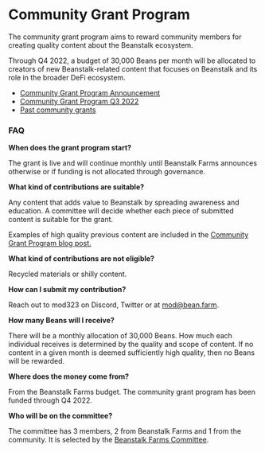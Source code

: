 # Community Grant Program

The community grant program aims to reward community members for creating quality content about the Beanstalk ecosystem.

Through Q4 2022, a budget of 30,000 Beans per month will be allocated to creators of new Beanstalk-related content that focuses on Beanstalk and its role in the broader DeFi ecosystem.

* [Community Grant Program Announcement](https://bean.money/blog/community-grant-program)
* [Community Grant Program Q3 2022](https://bean.money/blog/community-grant-program-q3-2022)
* [Past community grants](https://bean.money/community-grants)

### **FAQ**

**When does the grant program start?**

The grant is live and will continue monthly until Beanstalk Farms announces otherwise or if funding is not allocated through governance.&#x20;

**What kind of contributions are suitable?**

Any content that adds value to Beanstalk by spreading awareness and education. A committee will decide whether each piece of submitted content is suitable for the grant.&#x20;

Examples of high quality previous content are included in the [Community Grant Program blog post.](https://bean.money/blog/community-grant-program)

**What kind of contributions are not eligible?**

Recycled materials or shilly content.

**How can I submit my contribution?**

Reach out to mod323 on Discord, Twitter or at mod@bean.farm.

**How many Beans will I receive?**&#x20;

There will be a monthly allocation of 30,000 Beans. How much each individual receives is determined by the quality and scope of content. If no content in a given month is deemed sufficiently high quality, then no Beans will be rewarded.&#x20;

**Where does the money come from?**

From the Beanstalk Farms budget. The community grant program has been funded through Q4 2022.

**Who will be on the committee?**

The committee has 3 members, 2 from Beanstalk Farms and 1 from the community. It is selected by the [Beanstalk Farms Committee](../protocol/glossary.md#beanstalk-farms-committee).
